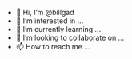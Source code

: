 - 👋 Hi, I’m @billgad
- 👀 I’m interested in ...
- 🌱 I’m currently learning ...
- 💞️ I’m looking to collaborate on ...
- 📫 How to reach me ...

<!---
billgad/billgad is a ✨ special ✨ repository because its `README.md` (this file) appears on your GitHub profile.
You can click the Preview link to take a look at your changes.
--->
